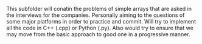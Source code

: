 This subfolder will conatin the problems of simple arrays that are asked in the interviews for the companies. Personally aiming to the questions of some major platforms in order to practice and commit.
Will try to implement all the code in C++ (.cpp) or Python (.py). Also would try to ensure that we may move from the basic approach to good one in a progressive manner.
